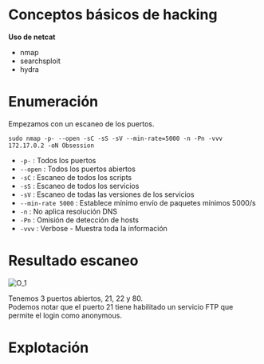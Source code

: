 # Conceptos básicos de hacking
**Uso de netcat**
- nmap
- searchsploit
- hydra

# Enumeración

Empezamos con un escaneo de los puertos.

`sudo nmap -p- --open -sC -sS -sV --min-rate=5000 -n -Pn -vvv 172.17.0.2 -oN Obsession`

- `-p-` : Todos los puertos
- `--open` : Todos los puertos abiertos
- `-sC` : Escaneo de todos los scripts
- `-sS` : Escaneo de todos los servicios
- `-sV` : Escaneo de todas las versiones de los servicios
- `--min-rate 5000` : Establece mínimo envío de paquetes mínimos 5000/s
- `-n` : No aplica resolución DNS
- `-Pn` : Omisión de detección de hosts
- `-vvv` : Verbose - Muestra toda la información

# Resultado escaneo
![O_1](https://github.com/giustiand/DockerLabs-Writeups/blob/main/MuyF%C3%A1cil/.images/Obsession/O_1.jpg)  

Tenemos 3 puertos abiertos, 21, 22 y 80.  
Podemos notar que el puerto 21 tiene habilitado un servicio FTP que permite el login como anonymous.  

# Explotación
